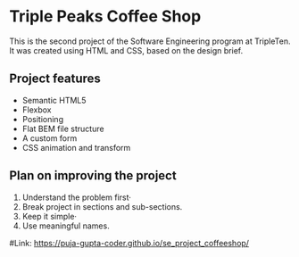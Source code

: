 # Triple Peaks Coffee Shop

This is the second project of the Software Engineering program at TripleTen. It was created using HTML and CSS, based on the design brief.

## Project features

- Semantic HTML5
- Flexbox
- Positioning
- Flat BEM file structure
- A custom form
- CSS animation and transform

## Plan on improving the project

1. Understand the problem first·
2. Break project in sections and sub-sections.
3. Keep it simple·
4. Use meaningful names.

#Link:  https://puja-gupta-coder.github.io/se_project_coffeeshop/
